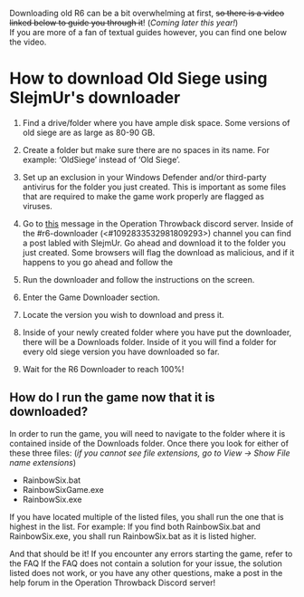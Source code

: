 Downloading old R6 can be a bit overwhelming at first, ~~so there is a video linked below to guide you through it~~! (*Coming later this year!*)  
If you are more of a fan of textual guides however, you can find one below the video.  
  
# How to download Old Siege using SlejmUr's downloader
1. Find a drive/folder where you have ample disk space. Some versions of old siege are as large as 80-90 GB.

2. Create a folder but make sure there are no spaces in its name. For example: ‘OldSiege’ instead of ‘Old Siege’.

3. Set up an exclusion in your Windows Defender and/or third-party antivirus for the folder you just created.
This is important as some files that are required to make the game work properly are flagged as viruses.

4. Go to [this]() message in the Operation Throwback discord server. Inside of the #r6-downloader (<#1092833532981809293>) channel you can find a post labled with SlejmUr. Go ahead and download it to the folder you just created. 
Some browsers will flag the download as malicious, and if it happens to you go ahead and follow the 

5. Run the downloader and follow the instructions on the screen.

6. Enter the Game Downloader section.

7. Locate the version you wish to download and press it.

8. Inside of your newly created folder where you have put the downloader, there will be a Downloads folder. Inside of it you will find a folder for every old siege version you have downloaded so far.

9. Wait for the R6 Downloader to reach 100%!

## How do I run the game now that it is downloaded?
In order to run the game, you will need to navigate to the folder where it is contained inside of the Downloads folder. Once there you look for either of these three files:
(*if you cannot see file extensions, go to View → Show File name extensions*)
* RainbowSix.bat
* RainbowSixGame.exe
* RainbowSix.exe

If you have located multiple of the listed files, you shall run the one that is highest in the list. For example: If you find both RainbowSix.bat and RainbowSix.exe, you shall run RainbowSix.bat as it is listed higher.  
  
And that should be it! If you encounter any errors starting the game, refer to the FAQ  If the FAQ does not contain a solution for your issue, the solution listed does not work, or you have any other questions, make a post in the help forum in the Operation Throwback Discord server!